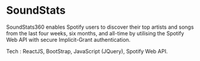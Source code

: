 # SoundStats
SoundStats360 enables Spotify users to discover their top artists and songs from the last four weeks,
six months, and all-time by utilising the Spotify Web API with secure Implicit-Grant authentication.


Tech : ReactJS, BootStrap, JavaScript (JQuery), Spotify Web API.
